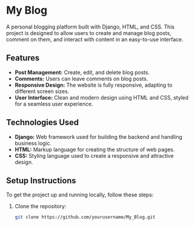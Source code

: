 # My Blog

A personal blogging platform built with Django, HTML, and CSS. This project is designed to allow users to create and manage blog posts, comment on them, and interact with content in an easy-to-use interface.

## Features

- **Post Management:** Create, edit, and delete blog posts.
- **Comments:** Users can leave comments on blog posts.
- **Responsive Design:** The website is fully responsive, adapting to different screen sizes.
- **User Interface:** Clean and modern design using HTML and CSS, styled for a seamless user experience.

## Technologies Used

- **Django:** Web framework used for building the backend and handling business logic.
- **HTML:** Markup language for creating the structure of web pages.
- **CSS:** Styling language used to create a responsive and attractive design.

## Setup Instructions

To get the project up and running locally, follow these steps:

1. Clone the repository:
   ```bash
   git clone https://github.com/yourusername/My_Blog.git
